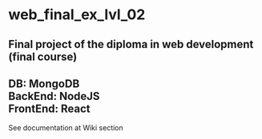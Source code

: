 # web_final_ex_lvl_02
Final project of the diploma in web development (final course)
--------------------------------------------------------------
DB: MongoDB  
BackEnd: NodeJS    
FrontEnd: React
--------------------------------------------------------------
See documentation at Wiki section
